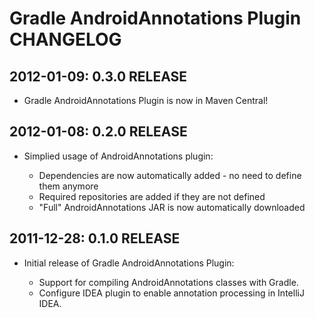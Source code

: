 # Gradle AndroidAnnotations Plugin CHANGELOG

## 2012-01-09: 0.3.0 RELEASE

* Gradle AndroidAnnotations Plugin is now in Maven Central!

## 2012-01-08: 0.2.0 RELEASE

* Simplied usage of AndroidAnnotations plugin:

  * Dependencies are now automatically added - no need to define them anymore
  * Required repositories are added if they are not defined
  * "Full" AndroidAnnotations JAR is now automatically downloaded

## 2011-12-28: 0.1.0 RELEASE

* Initial release of Gradle AndroidAnnotations Plugin:

  * Support for compiling AndroidAnnotations classes with Gradle.
  * Configure IDEA plugin to enable annotation processing in IntelliJ IDEA.
